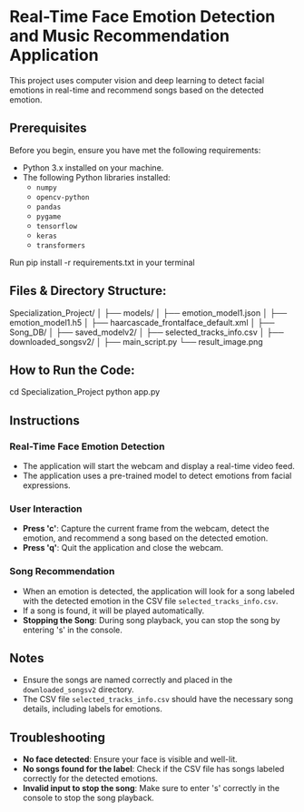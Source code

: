 # Real-Time Face Emotion Detection and Music Recommendation Application

This project uses computer vision and deep learning to detect facial emotions in real-time and recommend songs based on the detected emotion.

## Prerequisites

Before you begin, ensure you have met the following requirements:

- Python 3.x installed on your machine.
- The following Python libraries installed:
  - `numpy`
  - `opencv-python`
  - `pandas`
  - `pygame`
  - `tensorflow`
  - `keras`
  - `transformers`

Run pip install -r requirements.txt in your terminal

## Files & Directory Structure:

Specialization_Project/
│
├── models/
│   ├── emotion_model1.json
│   ├── emotion_model1.h5
│   ├── haarcascade_frontalface_default.xml
│
├── Song_DB/
│   ├── saved_modelv2/
│   ├── selected_tracks_info.csv
│   ├── downloaded_songsv2/
│
├── main_script.py
└── result_image.png

## How to Run the Code:

cd Specialization_Project
python app.py

## Instructions

### Real-Time Face Emotion Detection

- The application will start the webcam and display a real-time video feed.
- The application uses a pre-trained model to detect emotions from facial expressions.

### User Interaction

- **Press 'c'**: Capture the current frame from the webcam, detect the emotion, and recommend a song based on the detected emotion.
- **Press 'q'**: Quit the application and close the webcam.

### Song Recommendation

- When an emotion is detected, the application will look for a song labeled with the detected emotion in the CSV file `selected_tracks_info.csv`.
- If a song is found, it will be played automatically.
- **Stopping the Song**: During song playback, you can stop the song by entering 's' in the console.

## Notes

- Ensure the songs are named correctly and placed in the `downloaded_songsv2` directory.
- The CSV file `selected_tracks_info.csv` should have the necessary song details, including labels for emotions.

## Troubleshooting

- **No face detected**: Ensure your face is visible and well-lit.
- **No songs found for the label**: Check if the CSV file has songs labeled correctly for the detected emotions.
- **Invalid input to stop the song**: Make sure to enter 's' correctly in the console to stop the song playback.




